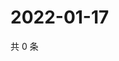 # 2022-01-17

共 0 条

<!-- BEGIN WEIBO -->
<!-- 最后更新时间 Mon Jan 17 2022 03:12:23 GMT+0800 (China Standard Time) -->

<!-- END WEIBO -->
